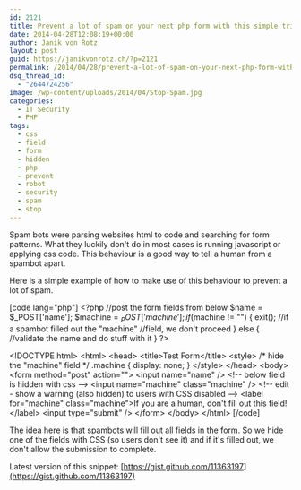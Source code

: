 ```yaml
---
id: 2121
title: Prevent a lot of spam on your next php form with this simple trick
date: 2014-04-28T12:08:19+00:00
author: Janik von Rotz
layout: post
guid: https://janikvonrotz.ch/?p=2121
permalink: /2014/04/28/prevent-a-lot-of-spam-on-your-next-php-form-with-this-simple-trick/
dsq_thread_id:
  - "2644724256"
image: /wp-content/uploads/2014/04/Stop-Spam.jpg
categories:
  - IT Security
  - PHP
tags:
  - css
  - field
  - form
  - hidden
  - php
  - prevent
  - robot
  - security
  - spam
  - stop
---
```

Spam bots were parsing websites html to code and searching for form patterns. What they luckily don't do in most cases is running javascript or applying css code.
This behaviour is a good way to tell a human from a spambot apart.

Here is a simple example of how to make use of this behaviour to prevent a lot of spam.
<!--more-->
[code lang="php"]
&lt;?php //post the form fields from below
    $name = $_POST['name'];
    $machine = $_POST['machine'];
    if ($machine != &quot;&quot;)
    {
        exit(); //if a spambot filled out the &quot;machine&quot;
                //field, we don't proceed
    }
    else
    {
        //validate the name and do stuff with it
    }
?&gt;
 
&lt;!DOCTYPE html&gt;
&lt;html&gt;
    &lt;head&gt;
        &lt;title&gt;Test Form&lt;/title&gt;
        &lt;style&gt;
            /* hide the &quot;machine&quot; field */
            .machine { display: none; }
        &lt;/style&gt;
    &lt;/head&gt;
    &lt;body&gt;
        &lt;form method=&quot;post&quot; action=&quot;&quot;&gt;
            &lt;input name=&quot;name&quot; /&gt;
            &lt;!-- below field is hidden with css --&gt;
            &lt;input name=&quot;machine&quot; class=&quot;machine&quot; /&gt;
            &lt;!-- edit - show a warning (also hidden) to users with CSS disabled --&gt;
            &lt;label for=&quot;machine&quot; class=&quot;machine&quot;&gt;If you are a human, don't fill out this field!&lt;/label&gt;
            &lt;input type=&quot;submit&quot; /&gt;
        &lt;/form&gt;
    &lt;/body&gt;
&lt;/html&gt;
[/code]

The idea here is that spambots will fill out all fields in the form. So we hide one of the fields with CSS (so users don't see it) and if it's filled out, we don't allow the submission to complete.

Latest version of this snippet: [https://gist.github.com/11363197](https://gist.github.com/11363197)